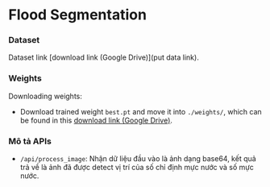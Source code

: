 # Flood Segmentation

### Dataset
Dataset link [download link (Google Drive)](put data link).


### Weights

Downloading weights:

- Download trained weight `best.pt` and move it into `./weights/`, which can be found in this [download link (Google Drive)](https://drive.google.com/drive/folders/1-LHIZRIpkV13lPjMF-niYhrDnQ4SIsuL).

### Mô tả APIs
- `/api/process_image`: Nhận dữ liệu đầu vào là ảnh dạng base64, kết quả trả về là ảnh đã được detect vị trí của số chỉ định mực nước và số mực nước.